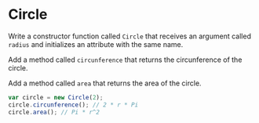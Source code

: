 # Circle

Write a constructor function called `Circle` that receives an argument called `radius` and initializes an attribute with the same name.

Add a method called `circunference` that returns the circunference of the circle.

Add a method called `area` that returns the area of the circle.

```javascript
var circle = new Circle(2);
circle.circunference(); // 2 * r * Pi
circle.area(); // Pi * r^2
```
